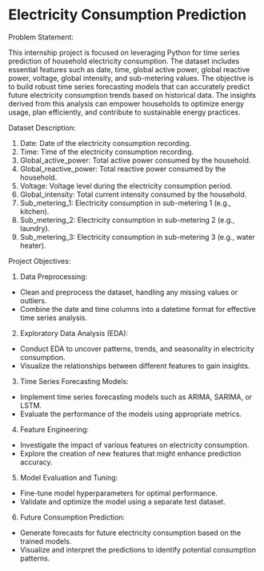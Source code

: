 # Electricity Consumption Prediction

Problem Statement:

This internship project is focused on leveraging Python for time series prediction of household electricity consumption. The dataset includes essential features such as date, time, global active power, global reactive power, voltage, global intensity, and sub-metering values. 
The objective is to build robust time series forecasting models that can accurately predict future electricity consumption trends based on historical data. The insights derived from this analysis can empower households to optimize energy usage, plan efficiently, and contribute to sustainable energy practices.

Dataset Description:
1. Date: Date of the electricity consumption recording.
2. Time: Time of the electricity consumption recording.
3. Global_active_power: Total active power consumed by the household.
4. Global_reactive_power: Total reactive power consumed by the household.
5. Voltage: Voltage level during the electricity consumption period.
6. Global_intensity: Total current intensity consumed by the household.
7. Sub_metering_1: Electricity consumption in sub-metering 1 (e.g., kitchen).
8. Sub_metering_2: Electricity consumption in sub-metering 2 (e.g., laundry).
9. Sub_metering_3: Electricity consumption in sub-metering 3 (e.g., water heater).

Project Objectives:
1. Data Preprocessing:
- Clean and preprocess the dataset, handling any missing values or outliers.
- Combine the date and time columns into a datetime format for effective time series analysis.

2. Exploratory Data Analysis (EDA):
- Conduct EDA to uncover patterns, trends, and seasonality in electricity consumption.
- Visualize the relationships between different features to gain insights.

3. Time Series Forecasting Models:
- Implement time series forecasting models such as ARIMA, SARIMA, or LSTM.
- Evaluate the performance of the models using appropriate metrics.

4. Feature Engineering:
- Investigate the impact of various features on electricity consumption.
- Explore the creation of new features that might enhance prediction accuracy.

5. Model Evaluation and Tuning:
- Fine-tune model hyperparameters for optimal performance.
- Validate and optimize the model using a separate test dataset.

6. Future Consumption Prediction:
- Generate forecasts for future electricity consumption based on the trained models.
- Visualize and interpret the predictions to identify potential consumption patterns.
